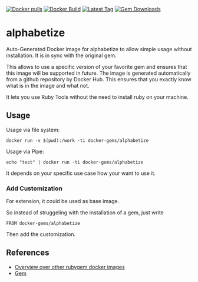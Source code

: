 [![Docker pulls](https://img.shields.io/docker/pulls/rubygem/alphabetize.svg)](https://hub.docker.com/r/rubygem/alphabetize/)
[![Docker Build](https://img.shields.io/docker/automated/rubygem/alphabetize.svg)](https://hub.docker.com/r/rubygem/alphabetize/)
[![Latest Tag](https://img.shields.io/github/tag/docker-rubygem/alphabetize.svg)](https://hub.docker.com/r/rubygem/alphabetize/)
[![Gem Downloads](https://img.shields.io/gem/dt/alphabetize.svg)](https://rubygems.org/gems/alphabetize/)
# alphabetize

Auto-Generated Docker image for alphabetize to allow simple usage without installation.
It is in sync with the original gem.

This allows to use a specific version of your favorite gem and ensures that this image will be supported in future.
The image is generated automatically from a github repository by Docker Hub.
This ensures that you exactly know what is in the image and what not.

It lets you use Ruby Tools without the need to install ruby on your machine.

## Usage

Usage via file system:

`docker run -v $(pwd):/work -ti docker-gems/alphabetize`

Usage via Pipe:

`echo "test" | docker run -ti docker-gems/alphabetize`

It depends on your specific use case how your want to use it.

### Add Customization

For extension, it could be used as base image.

So instead of struggeling with the installation of a gem, just write

`FROM docker-gems/alphabetize`

Then add the customization.

## References

 - [Overview over other rubygem docker images](https://github.com/thinkbot/docker-rubygem)
 - [Gem](https://rubygems.org/gems/alphabetize/)
